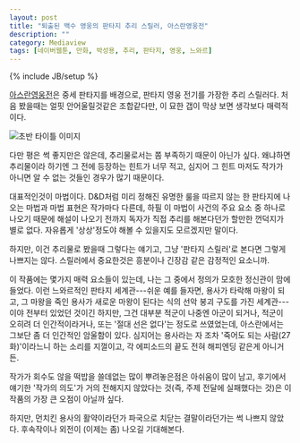 ```yaml
---
layout: post
title: "퇴출된 백수 영웅의 판타지 추리 스릴러, 아스란영웅전"
description: ""
category: Mediaview
tags: [네이버웹툰, 만화, 박성용, 추리, 판타지, 영웅, 느와르]
---
```

{% include JB/setup %}



[아스란영웅전](http://comic.naver.com/webtoon/list.nhn?titleId=112931)은 중세 판타지를 배경으로, 판타지 영웅 전기를 가장한 추리 스릴러다.
처음 봤을때는 얼핏 안어울릴것같은 조합같다만, 이 묘한 갭이 막상 보면 생각보다 매력적이다.

![초반 타이틀 이미지](https://lh6.googleusercontent.com/-tckVGfIJ2xs/VMci8WixhiI/AAAAAAAAOrY/MNhXV1BxtFM/s600/aslansaga.jpg "아스란영웅전은 판타지의 탈을 쓴 추리 스릴러다.")

다만 평은 썩 좋지만은 않은데, 추리물로서는 쫌 부족하기 때문이 아닌가 싶다.
왜냐하면 추리물이라 하기엔 그 전에 등장하는 힌트가 너무 적고,
심지어 그 힌트 마저도 작가가 아니면 알 수 없는 것들인 경우가 많기 때문이다.

대표적인것이 마법이다.
D&D처럼 미리 정해진 유명한 룰을 따르지 않는 한 판타지에 나오는 마법과 마법 표현은 작가마다 다른데, 하필 이 마법이 사건의 주요 요소 중 하나로 나오기 때문에 해설이 나오기 전까지 독자가 직접 추리를 해본다던가 할만한 껀덕지가 별로 없다.
자유롭게 '상상'정도야 해볼 수 있을지도 모르겠지만 말이다.

하지만, 이건 추리물로 봤을때 그렇다는 얘기고, 그냥 '판타지 스릴러'로 본다면 그렇게 나쁘지는 않다.
스릴러에서 중요한것은 흥분이나 긴장감 같은 감정적인 요소니까.

이 작품에는 몇가지 매력 요소들이 있는데, 나는 그 중에서 정의가 모호한 정신관이 맘에 들었다.
이런 느와르적인 판타지 세계관---쉬운 예를 들자면, 용사가 타락해 마왕이 되고, 그 마왕을 죽인 용사가 새로운 마왕이 된다는 식의 선악 붕괴 구도를 가진 세계관---이야 전부터 있었던 것이긴 하지만, 그건 대부분 적군이 나중엔 아군이 되거나, 적군이 오히려 더 인간적이라거나, 또는 '절대 선은 없다'는 정도로 쓰였었는데, 아스란에서는 그보단 좀 더 인간적인 암울함이 있다.
심지어는 용사라는 자 조차 '죽어도 되는 사람(27화)'이라느니 하는 소리를 지껄이고, 각 에피소드의 끝도 전혀 해피엔딩 같은게 아니거든.

작가가 회수도 않을 떡밥을 쓸데없는 많이 뿌려놓은점은 아쉬움이 많이 남고, 후기에서 얘기한 '작가의 의도'가 거의 전해지지 않았다는 것(즉, 주제 전달에 실패했다는 것)은 이 작품의 가장 큰 오점이 아닐까 싶다.

하지만, 먼치킨 용사의 활약이라던가 파국으로 치닫는 결말이라던가는 썩 나쁘지 않았다.
후속작이나 외전이 (이제는 좀) 나오길 기대해본다.
